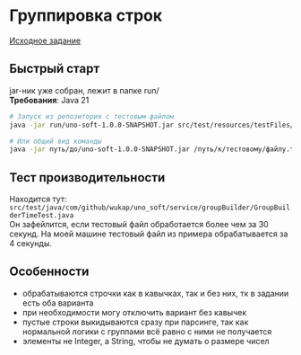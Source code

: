 # Группировка строк

[Исходное задание](https://github.com/PeacockTeam/new-job/blob/master/lng-java.md)

## Быстрый старт
jar-ник уже собран, лежит в папке run/   
**Требования**: Java 21

```bash
# Запуск из репозитория c тестовым файлом
java -jar run/uno-soft-1.0.0-SNAPSHOT.jar src/test/resources/testFiles/big_test.txt

# Или общий вид команды
java -jar путь/до/uno-soft-1.0.0-SNAPSHOT.jar /путь/к/тестовому/файлу.txt
```

## Тест производительности
Находится тут: ```src/test/java/com/github/wukap/uno_soft/service/groupBuilder/GroupBuilderTimeTest.java```   
Он зафейлится, если тестовый файл обработается более чем за 30 секунд. На моей машине тестовый файл из примера обрабатывается за 4 секунды.

## Особенности
* обрабатываются строчки как в кавычках, так и без них, тк в задании есть оба варианта
* при необходимости могу отключить вариант без кавычек
* пустые строки выкидываются сразу при парсинге, так как нормальной логики с группами всё равно с ними не получается
* элементы не Integer, а String, чтобы не думать о размере чисел
